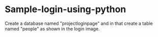 # Sample-login-using-python
Create a database named "projectloginpage" and in that create a table named "people" as shown in the login image.
